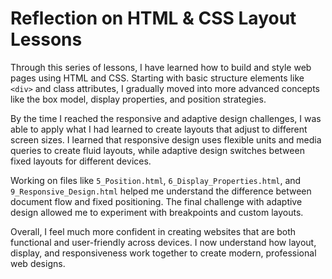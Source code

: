 # Reflection on HTML & CSS Layout Lessons

Through this series of lessons, I have learned how to build and style web pages using HTML and CSS. Starting with basic structure elements like `<div>` and class attributes, I gradually moved into more advanced concepts like the box model, display properties, and position strategies.

By the time I reached the responsive and adaptive design challenges, I was able to apply what I had learned to create layouts that adjust to different screen sizes. I learned that responsive design uses flexible units and media queries to create fluid layouts, while adaptive design switches between fixed layouts for different devices.

Working on files like `5_Position.html`, `6_Display_Properties.html`, and `9_Responsive_Design.html` helped me understand the difference between document flow and fixed positioning. The final challenge with adaptive design allowed me to experiment with breakpoints and custom layouts.

Overall, I feel much more confident in creating websites that are both functional and user-friendly across devices. I now understand how layout, display, and responsiveness work together to create modern, professional web designs.
